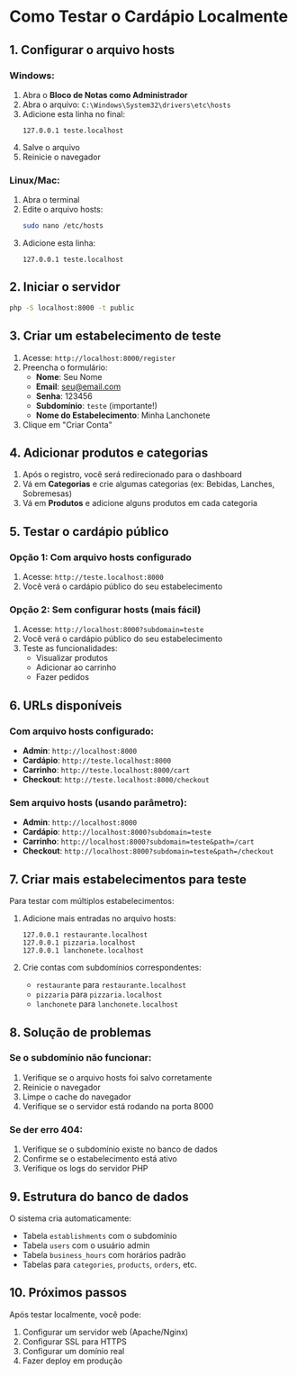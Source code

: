 # Como Testar o Cardápio Localmente

## 1. Configurar o arquivo hosts

### Windows:
1. Abra o **Bloco de Notas como Administrador**
2. Abra o arquivo: `C:\Windows\System32\drivers\etc\hosts`
3. Adicione esta linha no final:
   ```
   127.0.0.1 teste.localhost
   ```
4. Salve o arquivo
5. Reinicie o navegador

### Linux/Mac:
1. Abra o terminal
2. Edite o arquivo hosts:
   ```bash
   sudo nano /etc/hosts
   ```
3. Adicione esta linha:
   ```
   127.0.0.1 teste.localhost
   ```

## 2. Iniciar o servidor

```bash
php -S localhost:8000 -t public
```

## 3. Criar um estabelecimento de teste

1. Acesse: `http://localhost:8000/register`
2. Preencha o formulário:
   - **Nome**: Seu Nome
   - **Email**: seu@email.com
   - **Senha**: 123456
   - **Subdomínio**: `teste` (importante!)
   - **Nome do Estabelecimento**: Minha Lanchonete
3. Clique em "Criar Conta"

## 4. Adicionar produtos e categorias

1. Após o registro, você será redirecionado para o dashboard
2. Vá em **Categorias** e crie algumas categorias (ex: Bebidas, Lanches, Sobremesas)
3. Vá em **Produtos** e adicione alguns produtos em cada categoria

## 5. Testar o cardápio público

### Opção 1: Com arquivo hosts configurado
1. Acesse: `http://teste.localhost:8000`
2. Você verá o cardápio público do seu estabelecimento

### Opção 2: Sem configurar hosts (mais fácil)
1. Acesse: `http://localhost:8000?subdomain=teste`
2. Você verá o cardápio público do seu estabelecimento
3. Teste as funcionalidades:
   - Visualizar produtos
   - Adicionar ao carrinho
   - Fazer pedidos

## 6. URLs disponíveis

### Com arquivo hosts configurado:
- **Admin**: `http://localhost:8000`
- **Cardápio**: `http://teste.localhost:8000`
- **Carrinho**: `http://teste.localhost:8000/cart`
- **Checkout**: `http://teste.localhost:8000/checkout`

### Sem arquivo hosts (usando parâmetro):
- **Admin**: `http://localhost:8000`
- **Cardápio**: `http://localhost:8000?subdomain=teste`
- **Carrinho**: `http://localhost:8000?subdomain=teste&path=/cart`
- **Checkout**: `http://localhost:8000?subdomain=teste&path=/checkout`

## 7. Criar mais estabelecimentos para teste

Para testar com múltiplos estabelecimentos:

1. Adicione mais entradas no arquivo hosts:
   ```
   127.0.0.1 restaurante.localhost
   127.0.0.1 pizzaria.localhost
   127.0.0.1 lanchonete.localhost
   ```

2. Crie contas com subdomínios correspondentes:
   - `restaurante` para `restaurante.localhost`
   - `pizzaria` para `pizzaria.localhost`
   - `lanchonete` para `lanchonete.localhost`

## 8. Solução de problemas

### Se o subdomínio não funcionar:
1. Verifique se o arquivo hosts foi salvo corretamente
2. Reinicie o navegador
3. Limpe o cache do navegador
4. Verifique se o servidor está rodando na porta 8000

### Se der erro 404:
1. Verifique se o subdomínio existe no banco de dados
2. Confirme se o estabelecimento está ativo
3. Verifique os logs do servidor PHP

## 9. Estrutura do banco de dados

O sistema cria automaticamente:
- Tabela `establishments` com o subdomínio
- Tabela `users` com o usuário admin
- Tabela `business_hours` com horários padrão
- Tabelas para `categories`, `products`, `orders`, etc.

## 10. Próximos passos

Após testar localmente, você pode:
1. Configurar um servidor web (Apache/Nginx)
2. Configurar SSL para HTTPS
3. Configurar um domínio real
4. Fazer deploy em produção
